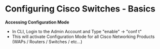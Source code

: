 # Configuring Cisco Switches - Basics    

**Accessing Configuration Mode** 

 - In CLI, Login to the Admin Account and Type "enable" -> "conf t" 
 - This will activate Configuration Mode for all Cisco Networking Products (WAPs / Routers / Switches / etc...)
